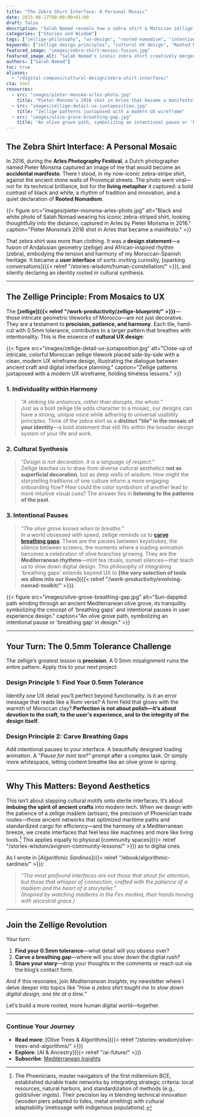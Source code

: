 ```yaml
---
title: "The Zebra Shirt Interface: A Personal Mosaic"
date: 2025-06-27T08:00:00+01:00
draft: false
description: "Salah Nomad reveals how a zebra shirt & Moroccan zellige inspire a unique UX philosophy: design with cultural roots, precision, and intentional pauses."
categories: ["Stories and Wisdom"]
tags: ["zellige-philosophy", "ux-design", "rooted-nomadism", "intentional-paused-ui", "algorithmic-sardines"]
keywords: ["zellige design principles", "cultural UX design", "Rooted Nomadism in design", "how Moroccan mosaics inspire digital design"]
featured_image: "images/zebra-shirt-mosaic-fusion.jpg"
featured_image_alt: "Salah Nomad's iconic zebra shirt creatively merged with intricate Moroccan zellige tile patterns, symbolizing the fusion of personal identity and cultural design principles in UX."
authors: ["Salah Nomad"]
toc: true
aliases:
  - "/digital-compass/cultural-design/zebra-shirt-interface/"
cta: tool
resources:
  - src: "images/pieter-monsma-arles-photo.jpg"
    title: "Pieter Monsma’s 2016 shot in Arles that became a manifesto"
  - src: "images/zellige-detail-ux-juxtaposition.jpg"
    title: "Zellige patterns juxtaposed with a modern UX wireframe"
  - src: "images/olive-grove-breathing-gap.jpg"
    title: "An olive grove path, symbolizing an intentional pause or 'breathing gap' in design"
---
```


## The Zebra Shirt Interface: A Personal Mosaic

In 2016, during the **Arles Photography Festival**, a Dutch photographer named Pieter Monsma captured an image of me that would become an **accidental manifesto**. There I stood, in my now-iconic zebra-stripe shirt, against the ancient stone walls of Provençal streets. The photo went viral—not for its technical brilliance, but for the **living metaphor** it captured: a bold contrast of black and white, a rhythm of tradition and innovation, and a quiet declaration of **Rooted Nomadism**.

{{< figure src="images/pieter-monsma-arles-photo.jpg" alt="Black and white photo of Salah Nomad wearing his iconic zebra-striped shirt, looking thoughtfully into the distance, captured in Arles by Pieter Monsma in 2016." caption="Pieter Monsma’s 2016 shot in Arles that became a manifesto." >}}

That zebra shirt was more than clothing. It was a **design statement**—a fusion of Andalusian geometry (zellige) and African-inspired rhythm (zebra), embodying the tension and harmony of my Moroccan-Spanish heritage. It became a **user interface** of sorts: inviting curiosity, [sparking conversations]({{< relref "/stories-wisdom/human-constellation/" >}}), and silently declaring an identity rooted in cultural synthesis.

---

## The Zellige Principle: From Mosaics to UX

The **[zellige]({{< relref "/work-productivity/zellige-blueprint/" >}})**—those intricate geometric tileworks of Morocco—are not just decorative. They are a testament to **precision, patience, and harmony**. Each tile, hand-cut with 0.5mm tolerance, contributes to a larger pattern that breathes with intentionality. This is the essence of **cultural UX design**:

{{< figure src="images/zellige-detail-ux-juxtaposition.jpg" alt="Close-up of intricate, colorful Moroccan zellige tilework placed side-by-side with a clean, modern UX wireframe design, illustrating the dialogue between ancient craft and digital interface planning." caption="Zellige patterns juxtaposed with a modern UX wireframe, holding timeless lessons." >}}

### 1. **Individuality within Harmony**
> *"A striking tile enhances, rather than disrupts, the whole."*  
Just as a bold zellige tile adds character to a mosaic, our designs can have a strong, unique voice while adhering to universal usability principles. Think of the zebra shirt as a **distinct "tile" in the mosaic of your identity**—a bold statement that still fits within the broader design system of your life and work.

### 2. **Cultural Synthesis**
> *"Design is not decoration. It is a language of respect."*  
Zellige teaches us to draw from diverse cultural aesthetics **not as superficial decoration**, but as deep wells of wisdom. How might the storytelling traditions of one culture inform a more engaging onboarding flow? How could the color symbolism of another lead to more intuitive visual cues? The answer lies in **listening to the patterns of the past**.

### 3. **Intentional Pauses**
> *"The olive grove knows when to breathe."*  
In a world obsessed with speed, zellige reminds us to **[carve breathing gaps](/work-productivity/thermae-flow-state-deep-work/)**. These are the pauses between keystrokes, the silence between screens, the moments where a loading animation becomes a celebration of olive branches growing. They are the **Mediterranean rhythms**—mint tea rituals, sunset silences—that teach us to slow down digital design. This philosophy of integrating 'breathing gaps' extends beyond UX to **[the very selection of tools we allow into our lives]({{< relref "/work-productivity/evolving-nomad-toolkit/" >}})**.

{{< figure src="images/olive-grove-breathing-gap.jpg" alt="Sun-dappled path winding through an ancient Mediterranean olive grove, its tranquility symbolizing the concept of 'breathing gaps' and intentional pauses in user experience design." caption="An olive grove path, symbolizing an intentional pause or 'breathing gap' in design." >}}

---

## Your Turn: The 0.5mm Tolerance Challenge

The zellige’s greatest lesson is **precision**. A 0.5mm misalignment ruins the entire pattern. Apply this to your next project:

### **Design Principle 1: Find Your 0.5mm Tolerance**
Identify one UX detail you’ll perfect beyond functionality. Is it an error message that reads like a Rumi verse? A form field that glows with the warmth of Moroccan clay? **Perfection is not about polish—it’s about devotion to the craft, to the user's experience, and to the integrity of the design itself**.

### **Design Principle 2: Carve Breathing Gaps**
Add intentional pauses to your interface. A beautifully designed loading animation. A *"Pause for mint tea?"* prompt after a complex task. Or simply more whitespace, letting content breathe like an olive grove in spring.

---

## Why This Matters: Beyond Aesthetics

This isn’t about slapping cultural motifs onto sterile interfaces. It’s about **imbuing the spirit of ancient crafts** into modern tech. When we design with the patience of a zellige maâlem (artisan), the precision of Phoenician trade routes—those ancient networks that optimized maritime paths and standardized cargo for efficiency—and the harmony of a Mediterranean breeze, we create interfaces that feel less like machines and more like living tools.[^1] This applies equally to physical [community spaces]({{< relref "/stories-wisdom/avignon-community-lessons/" >}}) as to digital ones.

As I wrote in [*Algorithmic Sardines*]({{< relref "/ebook/algorithmic-sardines/" >}}):  
> *"The most profound interfaces are not those that shout for attention, but those that whisper of connection, crafted with the patience of a maâlem and the heart of a storyteller."*  
*(Inspired by watching maâlems in the Fes medina, their hands moving with ancestral grace.)*

---

## Join the Zellige Revolution

Your turn:  
1. **Find your 0.5mm tolerance**—what detail will you obsess over?  
2. **Carve a breathing gap**—where will you slow down the digital rush?  
3. **Share your story**—drop your thoughts in the comments or reach out via the blog’s contact form.  

And if this resonates, join *Mediterranean Insights*, my newsletter where I delve deeper into topics like *"How a zebra shirt taught me to slow down digital design, one tile at a time."*

Let’s build a more rooted, more human digital world—together.

---

### **Continue Your Journey**
- **Read more**: [Olive Trees & Algorithms]({{< relref "/stories-wisdom/olive-trees-and-algorithms/" >}}) 
- **Explore**: [AI & Ancestry]({{< relref "/ai-future/" >}})  
- **Subscribe**: [Mediterranean Insights](#sidebar-newsletter-anchor)  

[^1]: The Phoenicians, master navigators of the first millennium BCE, established durable trade networks by integrating strategic criteria: local resources, natural harbors, and standardization of methods (e.g., gold/silver ingots). Their precision lay in blending technical innovation (wooden piers adapted to tides, metal smelting) with cultural adaptability (métissage with indigenous populations).